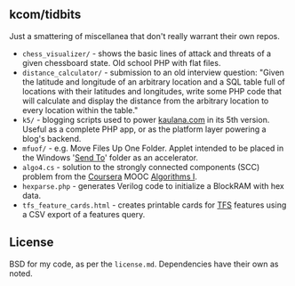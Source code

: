 ## kcom/tidbits

Just a smattering of miscellanea that don't really warrant their own repos.

* `chess_visualizer/` - shows the basic lines of attack and threats of a given
  chessboard state. Old school PHP with flat files.
* `distance_calculator/` - submission to an old interview question:
  "Given the latitude and longitude of an arbitrary location and a SQL table full
  of locations with their latitudes and longitudes, write some PHP code that will
  calculate and display the distance from the arbitrary location to every location
  within the table."
* `k5/` - blogging scripts used to power [kaulana.com][1] in its 5th version. Useful
  as a complete PHP app, or as the platform layer powering a blog's backend.
* `mfuof/` - e.g. Move Files Up One Folder. Applet intended to be placed in the
  Windows '[Send To][2]' folder as an accelerator.
* `algo4.cs` - solution to the strongly connected components (SCC) problem from
  the [Coursera](http://coursera.org) MOOC [Algorithms I][3].
* `hexparse.php` - generates Verilog code to initialize a BlockRAM with hex data.
* `tfs_feature_cards.html` - creates printable cards for [TFS][4] features using
  a CSV export of a features query.

## License

BSD for my code, as per the `license.md`. Dependencies have their own as noted.

[1]: http://kaulana.com/
[2]: https://support.microsoft.com/en-us/kb/310270
[3]: https://class.coursera.org/algo/class/index
[4]: https://www.visualstudio.com/en-us/products/tfs-overview-vs.aspx